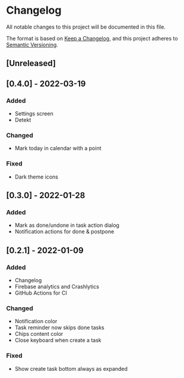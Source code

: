 # Changelog
All notable changes to this project will be documented in this file.

The format is based on [Keep a Changelog](https://keepachangelog.com/en/1.0.0/),
and this project adheres to [Semantic Versioning](https://semver.org/spec/v2.0.0.html).

## [Unreleased]

## [0.4.0] - 2022-03-19
### Added
- Settings screen
- Detekt
### Changed
- Mark today in calendar with a point
### Fixed
- Dark theme icons

## [0.3.0] - 2022-01-28
### Added
- Mark as done/undone in task action dialog
- Notification actions for done & postpone

## [0.2.1] - 2022-01-09
### Added
- Changelog
- Firebase analytics and Crashlytics
- GitHub Actions for CI

### Changed
- Notification color
- Task reminder now skips done tasks
- Chips content color
- Close keyboard when create a task

### Fixed
- Show create task bottom always as expanded
